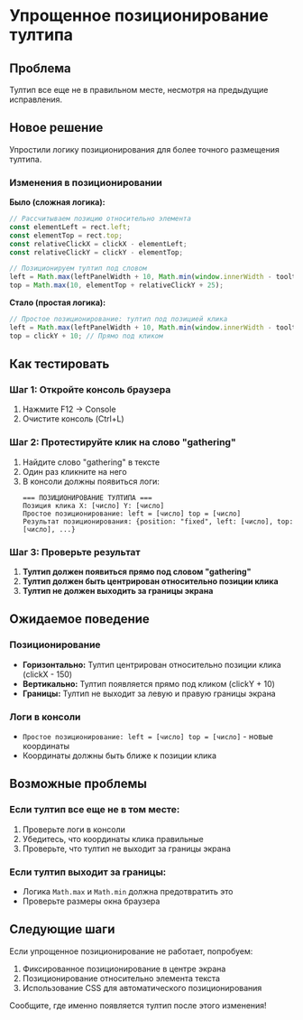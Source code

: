 # Упрощенное позиционирование тултипа

## Проблема
Тултип все еще не в правильном месте, несмотря на предыдущие исправления.

## Новое решение
Упростили логику позиционирования для более точного размещения тултипа.

### Изменения в позиционировании
**Было (сложная логика):**
```javascript
// Рассчитываем позицию относительно элемента
const elementLeft = rect.left;
const elementTop = rect.top;
const relativeClickX = clickX - elementLeft;
const relativeClickY = clickY - elementTop;

// Позиционируем тултип под словом
left = Math.max(leftPanelWidth + 10, Math.min(window.innerWidth - tooltipWidth - 20, elementLeft + relativeClickX - tooltipWidth / 2));
top = Math.max(10, elementTop + relativeClickY + 25);
```

**Стало (простая логика):**
```javascript
// Простое позиционирование: тултип под позицией клика
left = Math.max(leftPanelWidth + 10, Math.min(window.innerWidth - tooltipWidth - 20, clickX - 150));
top = clickY + 10; // Прямо под кликом
```

## Как тестировать

### Шаг 1: Откройте консоль браузера
1. Нажмите F12 → Console
2. Очистите консоль (Ctrl+L)

### Шаг 2: Протестируйте клик на слово "gathering"
1. Найдите слово "gathering" в тексте
2. Один раз кликните на него
3. В консоли должны появиться логи:
   ```
   === ПОЗИЦИОНИРОВАНИЕ ТУЛТИПА ===
   Позиция клика X: [число] Y: [число]
   Простое позиционирование: left = [число] top = [число]
   Результат позиционирования: {position: "fixed", left: [число], top: [число], ...}
   ```

### Шаг 3: Проверьте результат
1. **Тултип должен появиться прямо под словом "gathering"**
2. **Тултип должен быть центрирован относительно позиции клика**
3. **Тултип не должен выходить за границы экрана**

## Ожидаемое поведение

### Позиционирование
- **Горизонтально:** Тултип центрирован относительно позиции клика (clickX - 150)
- **Вертикально:** Тултип появляется прямо под кликом (clickY + 10)
- **Границы:** Тултип не выходит за левую и правую границы экрана

### Логи в консоли
- `Простое позиционирование: left = [число] top = [число]` - новые координаты
- Координаты должны быть ближе к позиции клика

## Возможные проблемы

### Если тултип все еще не в том месте:
1. Проверьте логи в консоли
2. Убедитесь, что координаты клика правильные
3. Проверьте, что тултип не выходит за границы экрана

### Если тултип выходит за границы:
- Логика `Math.max` и `Math.min` должна предотвратить это
- Проверьте размеры окна браузера

## Следующие шаги

Если упрощенное позиционирование не работает, попробуем:
1. Фиксированное позиционирование в центре экрана
2. Позиционирование относительно элемента текста
3. Использование CSS для автоматического позиционирования

Сообщите, где именно появляется тултип после этого изменения!
